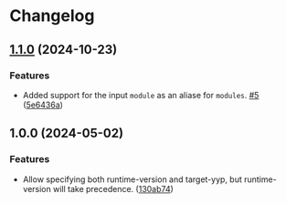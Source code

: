 # Changelog

## [1.1.0](https://github.com/bscotch/igor-setup/compare/v1.0.0...v1.1.0) (2024-10-23)


### Features

* Added support for the input `module` as an aliase for `modules`. [#5](https://github.com/bscotch/igor-setup/issues/5) ([5e6436a](https://github.com/bscotch/igor-setup/commit/5e6436af6b07cf6d674236d40e456a22a0ca5247))

## 1.0.0 (2024-05-02)


### Features

* Allow specifying both runtime-version and target-yyp, but runtime-version will take precedence. ([130ab74](https://github.com/bscotch/igor-setup/commit/130ab743967e30df05ae50f6d51cd1e1817bde26))
